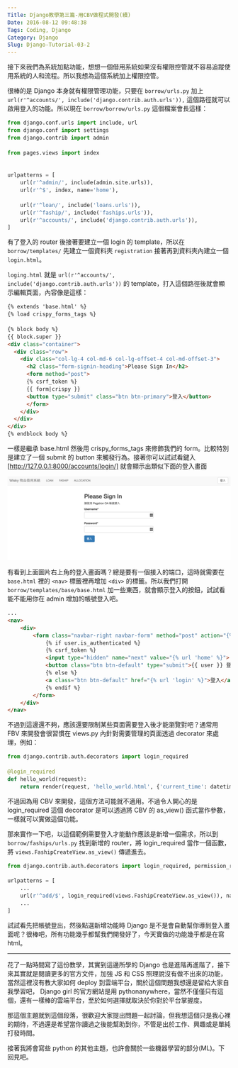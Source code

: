 ```yaml
---
Title: Django教學第三篇-用CBV做程式開發(續)
Date: 2016-08-12 09:48:38
Tags: Coding, Django
Category: Django
Slug: Django-Tutorial-03-2
---
```


接下來我們為系統加點功能，想想一個借用系統如果沒有權限控管就不容易追蹤使用系統的人和流程。所以我想為這個系統加上權限控管。

很棒的是 Django 本身就有權限管理功能，只要在 `borrow/urls.py` 加上 `url(r'^accounts/', include('django.contrib.auth.urls')),` 這個路徑就可以啟用登入的功能。所以現在 `borrow/borrow/urls.py` 這個檔案會長這樣：

```python
from django.conf.urls import include, url
from django.conf import settings
from django.contrib import admin

from pages.views import index


urlpatterns = [
    url(r'^admin/', include(admin.site.urls)),
    url(r'^$', index, name='home'),

    url(r'^loan/', include('loans.urls')),
    url(r'^faship/', include('faships.urls')),
    url(r'^accounts/', include('django.contrib.auth.urls')),
]
```


有了登入的 router 後接著要建立一個 login 的 template，所以在 `borrow/templates/` 先建立一個資料夾 `registration` 接著再到資料夾內建立一個 `login.html`。

`loging.html` 就是 `url(r'^accounts/', include('django.contrib.auth.urls'))` 的 template，打入這個路徑後就會顯示編輯頁面，內容像是這樣：

```html
{% extends 'base.html' %}
{% load crispy_forms_tags %}

{% block body %}
{{ block.super }}
<div class="container">
  <div class="row">
    <div class="col-lg-4 col-md-6 col-lg-offset-4 col-md-offset-3">
      <h2 class="form-signin-heading">Please Sign In</h2>
      <form method="post">
      {% csrf_token %}
      {{ form|crispy }}
      <button type="submit" class="btn btn-primary">登入</button>
      </form>
    </div>
  </div>
</div>
{% endblock body %}
```

一樣是繼承 base.html 然後用 crispy_forms_tags 來修飾我們的 form。比較特別是建立了一個 submit 的 button 來觸發行為。接著你可以試試看鍵入 [http://127.0.0.1:8000/accounts/login/] 就會顯示出類似下面的登入畫面

![django-tutorial-ch3-2-p1](/pics/201608/django-tutorial-ch3-2-p1.png)


有看到上面圖片右上角的登入畫面嗎？總是要有一個接入的端口，這時就需要在 `base.html` 裡的 `<nav>` 標籤裡再增加 `<div>` 的標籤。所以我們打開 `borrow/templates/base/base.html` 加一些東西，就會顯示登入的按鈕，試試看能不能用你在 admin 增加的帳號登入吧。

```html
...
<nav>
    <div>
        <form class="navbar-right navbar-form" method="post" action="{% url 'logout' %}">
            {% if user.is_authenticated %}
            {% csrf_token %}
            <input type="hidden" name="next" value="{% url 'home' %}">
            <button class="btn btn-default" type="submit">{{ user }} 登出</button>
            {% else %}
            <a class="btn btn-default" href="{% url 'login' %}">登入</a>
            {% endif %}
        </form>
    </div>
</nav>

```

不過到這邊還不夠，應該還要限制某些頁面需要登入後才能瀏覽對吧？通常用 FBV 來開發會很習慣在 views.py 內針對需要管理的頁面透過 decorator 來處理，例如：

```python
from django.contrib.auth.decorators import login_required

@login_required
def hello_world(request):
    return render(request, 'hello_world.html', {'current_time': datetime.now()})
```

不過因為用 CBV 來開發，這個方法可能就不適用。不過令人開心的是 login_required 這個 decorator 是可以透過將 CBV 的 as_view() 函式當作參數，一樣就可以實做這個功能。

那來實作一下吧，以這個範例需要登入才能動作應該是新增一個需求，所以到 `borrow/faships/urls.py` 找到新增的 router，將 login_required 當作一個函數，將 `views.FashipCreateView.as_view()` 傳遞進去。

```python
from django.contrib.auth.decorators import login_required, permission_required

urlpatterns = [
    ...
    url(r'^add/$', login_required(views.FashipCreateView.as_view()), name='faship_add'),
    ...
]

```

試試看先把帳號登出，然後點選新增功能時 Django 是不是會自動幫你導到登入畫面呢？很棒吧，所有功能幾乎都幫我們開發好了，今天實做的功能幾乎都是在寫 html。


---


花了一點時間寫了這份教學，其實到這邊所學的 Django 也是進階再進階了，接下來其實就是閱讀更多的官方文件，加強 JS 和 CSS 照理說沒有做不出來的功能，當然這裡沒有教大家如何 deploy 到雲端平台，關於這個問題我想還是留給大家自我學習吧， Django girl 的官方網站是用 pythonanywhere，當然不僅僅只有這個，還有一樣棒的雲端平台，至於如何選擇就取決於你對於平台掌握度。

那這個主題就到這個段落，很歡迎大家提出問題一起討論，但我想這個只是我心裡的期待，不過還是希望當你讀過之後能幫助到你，不管是出於工作、興趣或是單純打發時間。

接著我將會寫些 python 的其他主題，也許會關於一些機器學習的部分(ML)。下回見吧。



[http://127.0.0.1:8000/accounts/login/]: http://127.0.0.1:8000/accounts/login/